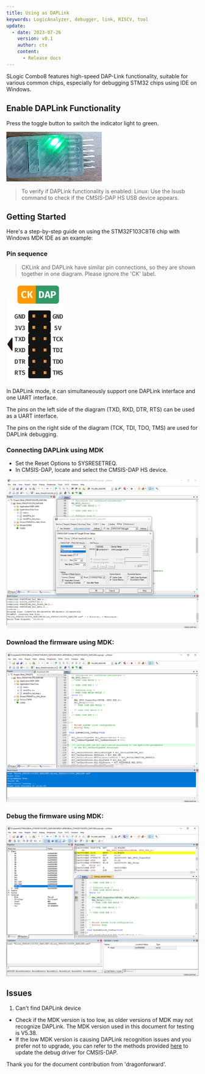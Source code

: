 ```yaml
---
title: Using as DAPLink
keywords: LogicAnalyzer, debugger, link, RISCV, tool
update:
  - date: 2023-07-26
    version: v0.1
    author: ctx
    content:
      - Release docs
---
```


SLogic Combo8 features high-speed DAP-Link functionality, suitable for various common chips, especially for debugging STM32 chips using IDE on Windows.

## Enable DAPLink Functionality

Press the toggle button to switch the indicator light to green.

![slogic_led_green](./../../../zh/logic_analyzer/combo8/assets/use_daplink_function/slogic_led_green.png)

> To verify if DAPLink functionality is enabled:
> Linux: Use the lsusb command to check if the CMSIS-DAP HS USB device appears.

## Getting Started

Here's a step-by-step guide on using the STM32F103C8T6 chip with Windows MDK IDE as an example:

### Pin sequence

> CKLink and DAPLink have similar pin connections, so they are shown together in one diagram. Please ignore the 'CK' label.

![1690857341367](./../../../zh/logic_analyzer/combo8/assets/use_daplink_function/daplink_cklink_line_order.png)

In DAPLink mode, it can simultaneously support one DAPLink interface and one UART interface.

The pins on the left side of the diagram (TXD, RXD, DTR, RTS) can be used as a UART interface.

The pins on the right side of the diagram (TCK, TDI, TDO, TMS) are used for DAPLink debugging.

### Connecting DAPLink using MDK
- Set the Reset Options to SYSRESETREQ.
- In CMSIS-DAP, locate and select the CMSIS-DAP HS device.

![cfg_dap_debugger_of_mdk](./../../../zh/logic_analyzer/combo8/assets/use_daplink_function/cfg_dap_debugger_of_mdk.png)

### Download the firmware using MDK:

![download_fw_in_mdk](./../../../zh/logic_analyzer/combo8/assets/use_daplink_function/download_fw_in_mdk.png)

### Debug the firmware using MDK:

![start_debugger_in_mdk](./../../../zh/logic_analyzer/combo8/assets/use_daplink_function/start_debugger_in_mdk.png)

## Issues

1. Can't find DAPLink device

- Check if the MDK version is too low, as older versions of MDK may not recognize DAPLink. The MDK version used in this document for testing is V5.38.
- If the low MDK version is causing DAPLink recognition issues and you prefer not to upgrade, you can refer to the methods provided [here](https://developer.arm.com/documentation/ka003663/latest/) to update the debug driver for CMSIS-DAP.

Thank you for the document contribution from 'dragonforward'.

